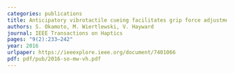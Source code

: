 ```yaml
---
categories: publications
title: Anticipatory vibrotactile cueing facilitates grip force adjustment during perturbative loading
authors: S. Okamoto, M. Wiertlewski, V. Hayward
journal: IEEE Transactions on Haptics
pages: "9(2):233–242"
year: 2016
urlpaper: https://ieeexplore.ieee.org/document/7401066
pdf: pdf/pub/2016-so-mw-vh.pdf
---
```

